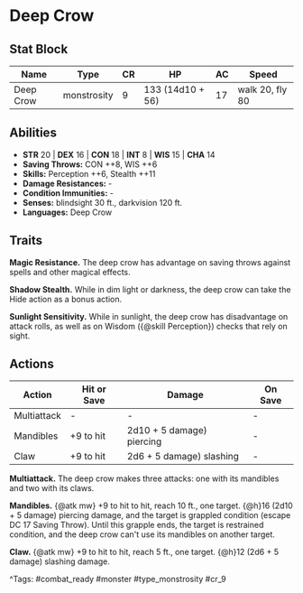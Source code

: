 # Deep Crow

## Stat Block

| Name | Type | CR | HP | AC | Speed |
|------|------|----|----|----|-------|
| Deep Crow | monstrosity | 9 | 133 (14d10 + 56) | 17 | walk 20, fly 80 |

## Abilities

- **STR** 20 | **DEX** 16 | **CON** 18 | **INT** 8 | **WIS** 15 | **CHA** 14
- **Saving Throws:** CON ++8, WIS ++6  
- **Skills:** Perception ++6, Stealth ++11  
- **Damage Resistances:** -  
- **Condition Immunities:** -  
- **Senses:** blindsight 30 ft., darkvision 120 ft.  
- **Languages:** Deep Crow

## Traits

**Magic Resistance.** The deep crow has advantage on saving throws against spells and other magical effects.

**Shadow Stealth.** While in dim light or darkness, the deep crow can take the Hide action as a bonus action.

**Sunlight Sensitivity.** While in sunlight, the deep crow has disadvantage on attack rolls, as well as on Wisdom ({@skill Perception}) checks that rely on sight.


## Actions

| Action | Hit or Save | Damage | On Save |
|--------|--------------|--------|----------|
| Multiattack | - | - | - |
| Mandibles | +9 to hit | 2d10 + 5 damage) piercing | - |
| Claw | +9 to hit | 2d6 + 5 damage) slashing | - |

**Multiattack.** The deep crow makes three attacks: one with its mandibles and two with its claws.

**Mandibles.** {@atk mw} +9 to hit to hit, reach 10 ft., one target. {@h}16 (2d10 + 5 damage) piercing damage, and the target is grappled condition (escape DC 17 Saving Throw). Until this grapple ends, the target is restrained condition, and the deep crow can't use its mandibles on another target.

**Claw.** {@atk mw} +9 to hit to hit, reach 5 ft., one target. {@h}12 (2d6 + 5 damage) slashing damage.


^Tags: #combat_ready #monster #type_monstrosity #cr_9